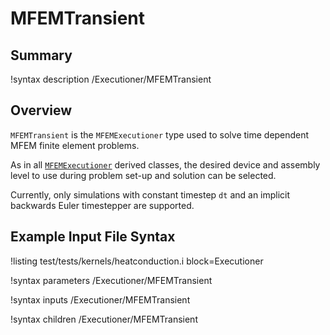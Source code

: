 # MFEMTransient

## Summary

!syntax description /Executioner/MFEMTransient

## Overview

`MFEMTransient` is the `MFEMExecutioner` type used to solve time dependent MFEM finite element
problems.

As in all [`MFEMExecutioner`](MFEMExecutioner.md) derived classes, the desired device and assembly
level to use during problem set-up and solution can be selected.

Currently, only simulations with constant timestep `dt` and an implicit backwards Euler timestepper
are supported.

## Example Input File Syntax

!listing test/tests/kernels/heatconduction.i block=Executioner

!syntax parameters /Executioner/MFEMTransient

!syntax inputs /Executioner/MFEMTransient

!syntax children /Executioner/MFEMTransient
